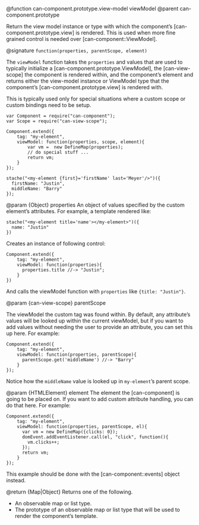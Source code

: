 @function can-component.prototype.view-model viewModel
@parent can-component.prototype

Return the view model instance or type with which the component’s [can-component.prototype.view]
is rendered.  This is used when more fine grained control is needed over [can-component::ViewModel].

@signature `function(properties, parentScope, element)`

The `viewModel` function takes the `properties` and values that are used to
typically initialize a [can-component.prototype.ViewModel], the
[can-view-scope] the component is rendered within, and the component’s element
and returns either the view-model instance or ViewModel type that the component’s [can-component.prototype.view]
is rendered with.

This is typically used only for special situations where a custom scope or custom bindings
need to be setup.

```
var Component = require("can-component");
var Scope = require("can-view-scope");

Component.extend({
	tag: "my-element",
	viewModel: function(properties, scope, element){
		var vm =  new DefineMap(properties);
		// do special stuff ...
		return vm;
	}
});

stache("<my-element {first}='firstName' last='Meyer'/>")({
  firstName: "Justin",
  middleName: "Barry"
});
```

@param {Object} properties An object of values specified by the custom element’s attributes. For example, a template rendered like:

    stache("<my-element title='name'></my-element>")({
      name: "Justin"
    })

Creates an instance of following control:

    Component.extend({
    	tag: "my-element",
    	viewModel: function(properties){
    	  properties.title //-> "Justin";
    	}
    })

And calls the viewModel function with `properties` like `{title: "Justin"}`.

@param {can-view-scope} parentScope

The viewModel the custom tag was found within.  By default, any attribute’s values will
be looked up within the current viewModel, but if you want to add values without needing
the user to provide an attribute, you can set this up here.  For example:

    Component.extend({
    	tag: "my-element",
    	viewModel: function(properties, parentScope){
    	  parentScope.get('middleName') //-> "Barry"
    	}
    });

Notice how the `middleName` value is looked up in `my-element`’s parent scope.

@param {HTMLElement} element The element the [can-component] is going to be placed on. If you want
to add custom attribute handling, you can do that here.  For example:

    Component.extend({
    	tag: "my-element",
    	viewModel: function(properties, parentScope, el){
		  var vm = new DefineMap({clicks: 0});
    	  domEvent.addEventListener.call(el, "click", function(){
		    vm.clicks++;
		  });
		  return vm;
    	}
    });

This example should be done with the [can-component::events] object instead.

@return {Map|Object} Returns one of the following.

   - An observable map or list type.
   - The prototype of an observable map or list type that will be used to render the component’s template.
